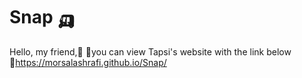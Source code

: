 # Snap 🛺
Hello, my friend,🙂
📍you can view Tapsi's website with the link below
🔗https://morsalashrafi.github.io/Snap/
